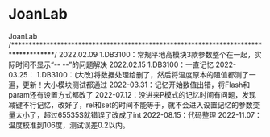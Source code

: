# JoanLab
 JoanLab
/************************************************************************************/
2022.02.09
1.DB3100：常规平地高模块3款参数整个在一起，实际时间不显示“-- --”的问题解决
2022.02.15
1.DB3100：一直记忆
2022-03.25：
1.DB3100：(大改)将数据处理给删了，然后将温度原本的阻值都测了一遍，更新！大小模块测试都通过
2022-03.31：记忆开始数值出错，将Flash和param还有设置方式都改了
2022-07.12：没进来P模式的记忆时间有问题，发现减键不行记忆，改好了，rel和set的时间不能等于，就不会进入设置记忆的参数变量太小了，超过65535S就错误了改成了int
2022-08.15：代码整理
2022-11.07：温度校准到106度，测试误差0.2以内。